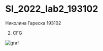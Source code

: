 # SI_2022_lab2_193102

Николина Гареска 193102

2. CFG

![graf](https://user-images.githubusercontent.com/100225205/171881948-d0cf53bf-818c-4b71-87b0-c702937f4cb0.JPG)
